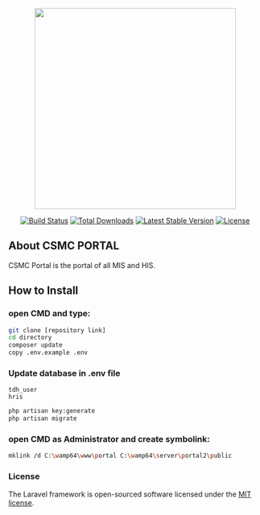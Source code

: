 <p align="center"><a href="https://dohcsmc.com" target="_blank"><img src="https://dohcsmc.com/csmc_laravel.svg" width="400"></a></p>

<p align="center">
<a href="https://travis-ci.org/laravel/framework"><img src="https://travis-ci.org/laravel/framework.svg" alt="Build Status"></a>
<a href="https://packagist.org/packages/laravel/framework"><img src="https://poser.pugx.org/laravel/framework/d/total.svg" alt="Total Downloads"></a>
<a href="https://packagist.org/packages/laravel/framework"><img src="https://poser.pugx.org/laravel/framework/v/stable.svg" alt="Latest Stable Version"></a>
<a href="https://packagist.org/packages/laravel/framework"><img src="https://poser.pugx.org/laravel/framework/license.svg" alt="License"></a>
</p>

## About CSMC PORTAL

CSMC Portal is the portal of all MIS and HIS.

## How to Install

### open CMD and type:
```bash
git clone [repository link]
cd directory
composer update
copy .env.example .env
```

### Update database in .env file
```env
tdh_user
hris
```


```bash
php artisan key:generate
php artisan migrate
```

### open CMD as Administrator and create symbolink:
```bash
mklink /d C:\wamp64\www\portal C:\wamp64\server\portal2\public
```

### License

The Laravel framework is open-sourced software licensed under the [MIT license](https://opensource.org/licenses/MIT).
